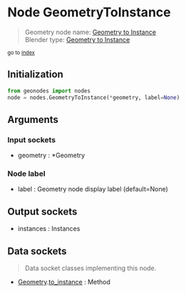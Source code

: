
# Node GeometryToInstance

> Geometry node name: [Geometry to Instance](https://docs.blender.org/manual/en/latest/modeling/geometry_nodes/geometry/geometry_to_instance.html)<br>
  Blender type: [Geometry to Instance](https://docs.blender.org/api/current/bpy.types.GeometryNodeGeometryToInstance.html)
  
<sub>go to [index](/docs/index.md)</sub>

## Initialization

```python
from geonodes import nodes
node = nodes.GeometryToInstance(*geometry, label=None)
```



## Arguments


### Input sockets

- geometry : *Geometry

### Node label

- label : Geometry node display label (default=None)

## Output sockets

- instances : Instances

## Data sockets

> Data socket classes implementing this node.
  
  
- [Geometry](/docs/sockets/Geometry.md).[to_instance](/docs/sockets/Geometry.md#to_instance) : Method
  
